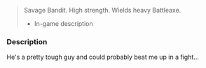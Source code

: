 > Savage Bandit. High strength. Wields heavy Battleaxe.
>- In-game description

### Description

  He's a pretty tough guy and could probably beat me up in a fight...
